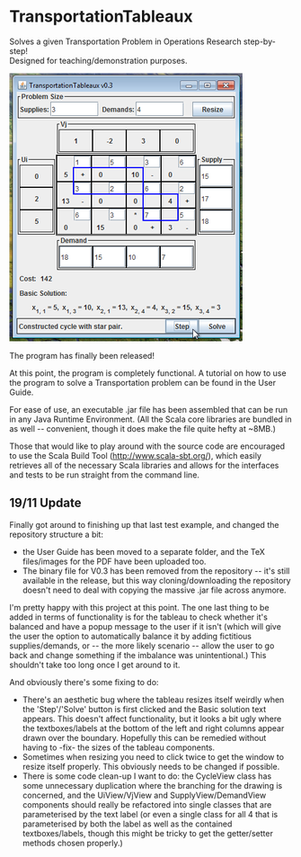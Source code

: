 TransportationTableaux
======================

Solves a given Transportation Problem in Operations Research step-by-step!  
Designed for teaching/demonstration purposes.

![The GUI for the program.](https://raw.githubusercontent.com/RussellAndrewEdson/TransportationTableaux/master/transportationtableaux_v3screenshot.png "Solving a transportation problem with the GUI")

The program has finally been released!

At this point, the program is completely functional.
A tutorial on how to use the program to solve a Transportation problem can be found in the User Guide.

For ease of use, an executable .jar file has been assembled that can be run in any Java Runtime Environment.
(All the Scala core libraries are bundled in as well -- convenient, though it does make the file quite hefty at ~8MB.)

Those that would like to play around with the source code are encouraged to use the Scala Build Tool (http://www.scala-sbt.org/), which easily retrieves all of the necessary Scala libraries and allows for the interfaces and tests to be run straight from the command line.

19/11 Update
------------

Finally got around to finishing up that last test example, and changed the repository structure a bit:
 - the User Guide has been moved to a separate folder, and the TeX files/images for the PDF have been uploaded too.
 - The binary file for V0.3 has been removed from the repository -- it's still available in the release, but this way cloning/downloading the repository doesn't need to deal with copying the massive .jar file across anymore.

I'm pretty happy with this project at this point. The one last thing to be added in terms of functionality is for the tableau to check whether it's balanced and have a popup message to the user if it isn't (which will give the user the option to automatically balance it by adding fictitious supplies/demands, or -- the more likely scenario -- allow the user to go back and change something if the imbalance was unintentional.) This shouldn't take too long once I get around to it.

And obviously there's some fixing to do:
 - There's an aesthetic bug where the tableau resizes itself weirdly when the 'Step'/'Solve' button is first clicked and the Basic solution text appears. This doesn't affect functionality, but it looks a bit ugly where the textboxes/labels at the bottom of the left and right columns appear drawn over the boundary. Hopefully this can be remedied without having to -fix- the sizes of the tableau components.
 - Sometimes when resizing you need to click twice to get the window to resize itself properly. This obviously needs to be changed if possible.
 - There is some code clean-up I want to do: the CycleView class has some unnecessary duplication where the branching for the drawing is concerned, and the UiView/VjView and SupplyView/DemandView components should really be refactored into single classes that are parameterised by the text label (or even a single class for all 4 that is parameterised by both the label as well as the contained textboxes/labels, though this might be tricky to get the getter/setter methods chosen properly.) 
